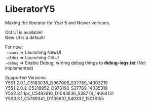 # LiberatorY5
Making the liberator for Year 5 and Newer versions.

Old UI is available!\
New UI is a default!

For now:\
`-newui` => Launching NewUI\
`-oldui` => Launching OldUI\
`-debug` => Enable Debug, writing debug things to **debug-logs.txt** (Not implemented)

Supported Versions:\
Y5S1.2.0.1_C5183038_D967006_S37789_14303219\
Y5S1.2.0.2_C5218952_D973190_S37789_14335319\
Y5S2.3.1.1pc_C5493616_D1043836_S38774_14664131\
Y5S3.3.1_C5789341_D1135607_S40332_15018155
